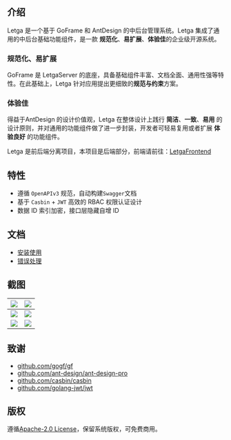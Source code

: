 ## 介绍

Letga 是一个基于 GoFrame 和 AntDesign 的中后台管理系统。Letga 集成了通用的中后台基础功能组件，是一款 **规范化**、**易扩展**、**体验佳**的企业级开源系统。

### 规范化、易扩展

GoFrame 是 LetgaServer 的底座，具备基础组件丰富、文档全面、通用性强等特性。在此基础上，Letga 针对应用提出更细致的**规范与约束**方案。

### 体验佳

得益于AntDesign 的设计价值观，Letga 在整体设计上践行 **简洁**、**一致**、**易用** 的设计原则，并对通用的功能组件做了进一步封装，开发者可轻易复用或者扩展 **体验良好** 的功能组件。

Letga 是前后端分离项目，本项目是后端部分，前端请前往：[LetgaFrontend](https://github.com/lgcgo/letga-frontend/)

## 特性

- 遵循 `OpenAPIv3` 规范，自动构建`Swagger`文档
- 基于 `Casbin` + `JWT` 高效的 RBAC 权限认证设计
- 数据 ID 索引加密，接口层隐藏自增 ID

## 文档

- [安装使用](docs/start_install.md)
- [错误处理](docs/sys_error.md)

## 截图

| ![](https://github.com/lgcgo/letga-server/assets/42335782/d4a310fb-59a6-41fb-971c-13a02ea35c4) | ![](https://github.com/lgcgo/letga-server/assets/42335782/7723dde4-3e37-4a40-8c96-b1c52e2a253e) |
|:----:|:----|
| ![](https://github.com/lgcgo/letga-server/assets/42335782/e4b30c98-969c-48ca-91f3-bb48eff698bc) | ![](https://github.com/lgcgo/letga-server/assets/42335782/50efa16a-a908-4cce-b517-f66ceee0f4a8) |
| ![](https://github.com/lgcgo/letga-server/assets/42335782/48b3da26-b16c-40bc-a61c-a2dcb318e748) | ![](https://github.com/lgcgo/letga-server/assets/42335782/4dfa2d8c-6951-4b59-bdfc-88c8958b7f35) |

## 致谢

- [github.com/gogf/gf](https://github.com/gogf/gf)
- [github.com/ant-design/ant-design-pro](https://github.com/ant-design/ant-design-pro)
- [github.com/casbin/casbin](https://github.com/casbin/casbin)
- [github.com/golang-jwt/jwt](https://github.com/golang-jwt/jwt)

## 版权

遵循[Apache-2.0 License](https://github.com/lgcgo/letga-server/blob/main/LICENSE)，保留系统版权，可免费商用。
